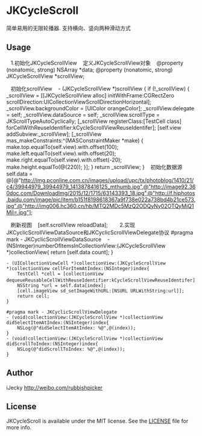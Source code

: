 # JKCycleScroll
简单易用的无限轮播器. 支持横向、竖向两种滑动方式

## Usage
    1.初始化JKCycleScrollView
    定义JKCycleScrollView对象
    @property (nonatomic, strong) NSArray  *data;
    @property (nonatomic, strong) JKCycleScrollView *scrollView;
    
    初始化scrollView
    - (JKCycleScrollView *)scrollView {
       if (!_scrollView) {
        _scrollView = [[JKCycleScrollView alloc] initWithFrame:CGRectZero scrollDirection:UICollectionViewScrollDirectionHorizontal];
        _scrollView.backgroundColor = [UIColor orangeColor];
        _scrollView.delegate = self;
        _scrollView.dataSource = self;
        _scrollView.scrollType = JKScrollTypeAutoCyclically;
        [_scrollView registerClass:[TestCell class] forCellWithReuseIdentifier:kCycleScrollViewReuseIdentifer];
        [self.view addSubview:_scrollView];
        [_scrollView mas_makeConstraints:^(MASConstraintMaker *make) {
            make.top.equalTo(self.view).with.offset(100);
            make.left.equalTo(self.view).with.offset(20);
            make.right.equalTo(self.view).with.offset(-20);
            make.height.equalTo(@(220));
        }];
      }
      return _scrollView;
    }
    初始化数据源
    self.data = @[@"http://img.pconline.com.cn/images/upload/upc/tx/photoblog/1410/21/c4/39944979_39944979_1413878416125_mthumb.jpg",@"http://image92.360doc.com/DownloadImg/2015/12/1715/63143393_18.jpg",@"http://f.hiphotos.baidu.com/image/pic/item/b151f8198618367a9f738e022a738bd4b21ce573.jpg",@"http://img006.hc360.cn/hb/MTQ2MDc5MzQ2ODQyNy02OTQyMjQ1MjI=.jpg"];
    
    刷新视图
    [self.scrollView reloadData];
    
    2.实现JKCyclicScrollViewDataSource和JKCyclicScrollViewDelegate协议
    #pragma mark - JKCyclicScrollViewDataSource
    - (NSInteger)numberOfItemsInCollectionView:(JKCycleScrollView *)collectionView{
        return [self.data count];
    }
    
    - (UICollectionViewCell *)collectionView:(JKCycleScrollView *)collectionView cellForItemAtIndex:(NSInteger)index{
        TestCell *cell = [collectionView dequeueReusableCellWithReuseIdentifier:kCycleScrollViewReuseIdentifer]；
        NSString *url = self.data[index];
        [cell.imageView sd_setImageWithURL:[NSURL URLWithString:url]];
        return cell;
    }
    
    #pragma mark - JKCyclicScrollViewDelegate
    - (void)collectionView:(JKCycleScrollView *)collectionView didSelectItemAtIndex:(NSInteger)index{
        NSLog(@"didSelectItemAtIndex: %@",@(index));
    }
    - (void)collectionView:(JKCycleScrollView *)collectionView didScrollToIndex:(NSInteger)index{
        NSLog(@"didScrollToIndex: %@",@(index));
    }


## Author

iJecky <http://weibo.com/rubbishpicker>

## License

JKCycleScroll is available under the MIT license. See the [LICENSE](LICENSE) file for more info.
